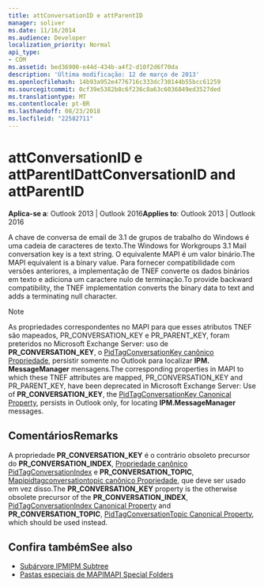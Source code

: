 ```yaml
---
title: attConversationID e attParentID
manager: soliver
ms.date: 11/16/2014
ms.audience: Developer
localization_priority: Normal
api_type:
- COM
ms.assetid: bed36900-e44d-434b-a4f2-d10f2d6f70da
description: 'Última modificação: 12 de março de 2013'
ms.openlocfilehash: 14b93a952e4776716c333dc730144b55bcc61259
ms.sourcegitcommit: 0cf39e5382b8c6f236c8a63c6036849ed3527ded
ms.translationtype: MT
ms.contentlocale: pt-BR
ms.lasthandoff: 08/23/2018
ms.locfileid: "22582711"
---
```

# <a name="attconversationid-and-attparentid"></a><span data-ttu-id="ff3dc-103">attConversationID e attParentID</span><span class="sxs-lookup"><span data-stu-id="ff3dc-103">attConversationID and attParentID</span></span>

<span data-ttu-id="ff3dc-104">**Aplica-se a**: Outlook 2013 | Outlook 2016</span><span class="sxs-lookup"><span data-stu-id="ff3dc-104">**Applies to**: Outlook 2013 | Outlook 2016</span></span> 
  
<span data-ttu-id="ff3dc-105">A chave de conversa de email de 3.1 de grupos de trabalho do Windows é uma cadeia de caracteres de texto.</span><span class="sxs-lookup"><span data-stu-id="ff3dc-105">The Windows for Workgroups 3.1 Mail conversation key is a text string.</span></span> <span data-ttu-id="ff3dc-106">O equivalente MAPI é um valor binário.</span><span class="sxs-lookup"><span data-stu-id="ff3dc-106">The MAPI equivalent is a binary value.</span></span> <span data-ttu-id="ff3dc-107">Para fornecer compatibilidade com versões anteriores, a implementação de TNEF converte os dados binários em texto e adiciona um caractere nulo de terminação.</span><span class="sxs-lookup"><span data-stu-id="ff3dc-107">To provide backward compatibility, the TNEF implementation converts the binary data to text and adds a terminating null character.</span></span>
  
> [!NOTE]
> <span data-ttu-id="ff3dc-108">As propriedades correspondentes no MAPI para que esses atributos TNEF são mapeados, PR_CONVERSATION_KEY e PR_PARENT_KEY, foram preteridos no Microsoft Exchange Server: uso de **PR_CONVERSATION_KEY**, o [PidTagConversationKey canônico Propriedade](pidtagconversationkey-canonical-property.md), persistir somente no Outlook para localizar **IPM. MessageManager** mensagens.</span><span class="sxs-lookup"><span data-stu-id="ff3dc-108">The corresponding properties in MAPI to which these TNEF attributes are mapped, PR_CONVERSATION_KEY and PR_PARENT_KEY, have been deprecated in Microsoft Exchange Server: Use of **PR_CONVERSATION_KEY**, the [PidTagConversationKey Canonical Property](pidtagconversationkey-canonical-property.md), persists in Outlook only, for locating **IPM.MessageManager** messages.</span></span> 
  
## <a name="remarks"></a><span data-ttu-id="ff3dc-109">Comentários</span><span class="sxs-lookup"><span data-stu-id="ff3dc-109">Remarks</span></span>

<span data-ttu-id="ff3dc-110">A propriedade **PR_CONVERSATION_KEY** é o contrário obsoleto precursor do **PR_CONVERSATION_INDEX**, [Propriedade canônico PidTagConversationIndex](pidtagconversationindex-canonical-property.md) e **PR_CONVERSATION_TOPIC**, [Mapipidtagconversationtopic canônico Propriedade](pidtagconversationtopic-canonical-property.md), que deve ser usado em vez disso.</span><span class="sxs-lookup"><span data-stu-id="ff3dc-110">The **PR_CONVERSATION_KEY** property is the otherwise obsolete precursor of the **PR_CONVERSATION_INDEX**, [PidTagConversationIndex Canonical Property](pidtagconversationindex-canonical-property.md) and **PR_CONVERSATION_TOPIC**, [PidTagConversationTopic Canonical Property](pidtagconversationtopic-canonical-property.md), which should be used instead.</span></span>
  
## <a name="see-also"></a><span data-ttu-id="ff3dc-111">Confira também</span><span class="sxs-lookup"><span data-stu-id="ff3dc-111">See also</span></span>

- [<span data-ttu-id="ff3dc-112">Subárvore IPM</span><span class="sxs-lookup"><span data-stu-id="ff3dc-112">IPM Subtree</span></span>](ipm-subtree.md)
- [<span data-ttu-id="ff3dc-113">Pastas especiais de MAPI</span><span class="sxs-lookup"><span data-stu-id="ff3dc-113">MAPI Special Folders</span></span>](mapi-special-folders.md)

